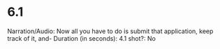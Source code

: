 # 6.1

Narration/Audio: Now all you have to do is submit that application, keep track of it, and-
Duration (in seconds): 4.1
shot?: No
